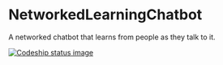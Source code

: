 # NetworkedLearningChatbot
A networked chatbot that learns from people as they talk to it.

<a href="https://codeship.com/projects/127306">
<img src="https://codeship.com/projects/63cce800-9cf2-0133-b2d9-0231463e1316/status?branch=master" alt="Codeship status image">
</a>

